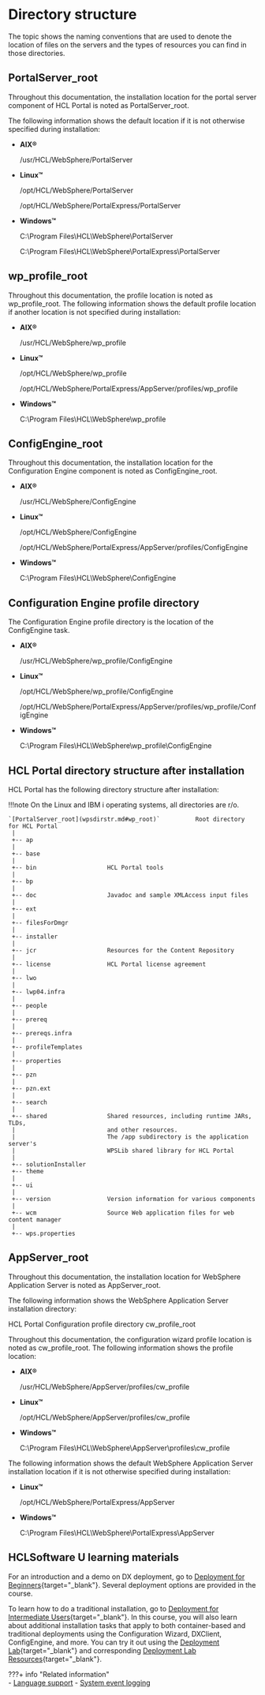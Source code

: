 # Directory structure

The topic shows the naming conventions that are used to denote the location of files on the servers and the types of resources you can find in those directories.

## PortalServer_root

Throughout this documentation, the installation location for the portal server component of HCL Portal is noted as PortalServer_root.

The following information shows the default location if it is not otherwise specified during installation:

-   **AIX®**

    /usr/HCL/WebSphere/PortalServer

-   **Linux™**

    /opt/HCL/WebSphere/PortalServer

    /opt/HCL/WebSphere/PortalExpress/PortalServer

-   **Windows™**

    C:\\Program Files\HCL\WebSphere\PortalServer
    
    C:\\Program Files\HCL\WebSphere\PortalExpress\PortalServer


## wp_profile_root

Throughout this documentation, the profile location is noted as wp_profile_root. The following information shows the default profile location if another location is not specified during installation:

-   **AIX®**

    /usr/HCL/WebSphere/wp_profile

-   **Linux™**

    /opt/HCL/WebSphere/wp_profile

    /opt/HCL/WebSphere/PortalExpress/AppServer/profiles/wp_profile

-   **Windows™**

    C:\\Program Files\HCL\WebSphere\wp_profile


## ConfigEngine_root

Throughout this documentation, the installation location for the Configuration Engine component is noted as ConfigEngine_root.

-   **AIX®**

    /usr/HCL/WebSphere/ConfigEngine

-   **Linux™**

    /opt/HCL/WebSphere/ConfigEngine

    /opt/HCL/WebSphere/PortalExpress/AppServer/profiles/ConfigEngine

-   **Windows™**

    C:\\Program Files\HCL\WebSphere\ConfigEngine


## Configuration Engine profile directory

The Configuration Engine profile directory is the location of the ConfigEngine task.

-   **AIX®**

    /usr/HCL/WebSphere/wp_profile/ConfigEngine

-   **Linux™**

    /opt/HCL/WebSphere/wp_profile/ConfigEngine

    /opt/HCL/WebSphere/PortalExpress/AppServer/profiles/wp_profile/ConfigEngine

-   **Windows™**

    C:\\Program Files\HCL\WebSphere\wp_profile\ConfigEngine


## HCL Portal directory structure after installation

HCL Portal has the following directory structure after installation:

!!!note
    On the Linux and IBM i operating systems, all directories are r/o.

```
`[PortalServer_root](wpsdirstr.md#wp_root)`          Root directory for HCL Portal
 |
 +-- ap
 |
 +-- base
 |
 +-- bin                    HCL Portal tools
 |
 +-- bp
 |
 +-- doc                    Javadoc and sample XMLAccess input files
 |
 +-- ext                    
 |
 +-- filesForDmgr            
 |
 +-- installer  
 |
 +-- jcr                    Resources for the Content Repository
 |
 +-- license                HCL Portal license agreement
 |
 +-- lwo   
 |
 +-- lwp04.infra         
 |
 +-- people                 
 |
 +-- prereq                 
 |
 +-- prereqs.infra          
 |
 +-- profileTemplates          
 |
 +-- properties             
 |
 +-- pzn                    
 |
 +-- pzn.ext                
 |
 +-- search                 
 |
 +-- shared                 Shared resources, including runtime JARs, TLDs, 
 |                          and other resources. 
 |                          The /app subdirectory is the application server's 
 |                          WPSLib shared library for HCL Portal
 |
 +-- solutionInstaller
 +-- theme 
 |
 +-- ui 
 |
 +-- version                Version information for various components
 |
 +-- wcm                    Source Web application files for web content manager
 |
 +-- wps.properties                    
```

## AppServer_root

Throughout this documentation, the installation location for WebSphere Application Server is noted as AppServer_root.

The following information shows the WebSphere Application Server installation directory:

HCL Portal Configuration profile directory cw_profile_root

Throughout this documentation, the configuration wizard profile location is noted as cw_profile_root. The following information shows the profile location:

-   **AIX®**

    /usr/HCL/WebSphere/AppServer/profiles/cw_profile

-   **Linux™**

    /opt/HCL/WebSphere/AppServer/profiles/cw_profile

-   **Windows™**

    C:\\Program Files\HCL\WebSphere\AppServer\profiles\cw_profile

The following information shows the default WebSphere Application Server installation location if it is not otherwise specified during installation:

-   **Linux™**

    /opt/HCL/WebSphere/PortalExpress/AppServer

-   **Windows™**

    C:\\Program Files\HCL\WebSphere\PortalExpress\AppServer

## HCLSoftware U learning materials

For an introduction and a demo on DX deployment, go to [Deployment for Beginners](https://hclsoftwareu.hcltechsw.com/component/axs/?view=sso_config&id=3&forward=https%3A%2F%2Fhclsoftwareu.hcltechsw.com%2Fcourses%2Flesson%2F%3Fid%3D1479){target="_blank"}. Several deployment options are provided in the course.

To learn how to do a traditional installation, go to [Deployment for Intermediate Users](https://hclsoftwareu.hcltechsw.com/component/axs/?view=sso_config&id=3&forward=https%3A%2F%2Fhclsoftwareu.hcltechsw.com%2Fcourses%2Flesson%2F%3Fid%3D3086){target="_blank"}. In this course, you will also learn about additional installation tasks that apply to both container-based and traditional deployments using the Configuration Wizard, DXClient, ConfigEngine, and more. You can try it out using the [Deployment Lab](https://hclsoftwareu.hcltechsw.com/images/Lc4sMQCcN5uxXmL13gSlsxClNTU3Mjc3NTc4MTc2/DS_Academy/DX/Administrator/HDX-ADM-200_Deployment_Lab.pdf){target="_blank"} and corresponding [Deployment Lab Resources](https://hclsoftwareu.hcltechsw.com/images/Lc4sMQCcN5uxXmL13gSlsxClNTU3Mjc3NTc4MTc2/DS_Academy/DX/Administrator/HDX-ADM-200_Deployment_Lab_Resources.zip){target="_blank"}.

???+ info "Related information"  
    -   [Language support](../deploy_dx/manage/portal_admin_tools/language_support/index.md)
    -   [System event logging](../deploy_dx/manage/troubleshooting/logging_and_tracing/adsyslog.md)

